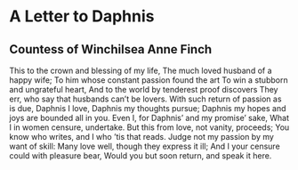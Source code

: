 # A Letter to Daphnis
## Countess of Winchilsea Anne Finch
This to the crown and blessing of my life,
The much loved husband of a happy wife;
To him whose constant passion found the art
To win a stubborn and ungrateful heart,
And to the world by tenderest proof discovers
They err, who say that husbands can’t be lovers.
With such return of passion as is due,
Daphnis I love, Daphnis my thoughts pursue;
Daphnis my hopes and joys are bounded all in you.
Even I, for Daphnis’ and my promise’ sake,
What I in women censure, undertake.
But this from love, not vanity, proceeds;
You know who writes, and I who ’tis that reads.
Judge not my passion by my want of skill:
Many love well, though they express it ill;
And I your censure could with pleasure bear,
Would you but soon return, and speak it here.